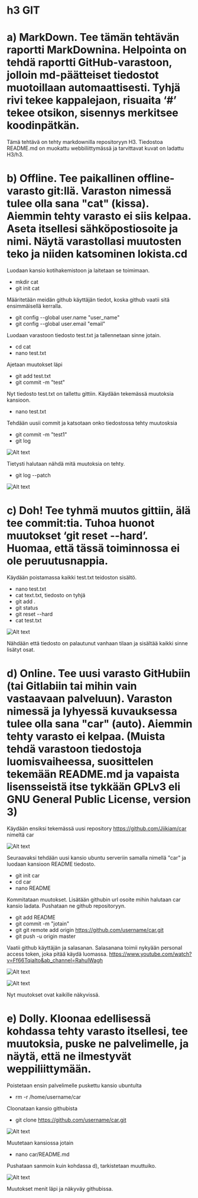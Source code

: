 # h3 GIT

# a) MarkDown. Tee tämän tehtävän raportti MarkDownina. Helpointa on tehdä raportti GitHub-varastoon, jolloin md-päätteiset tiedostot muotoillaan automaattisesti. Tyhjä rivi tekee kappalejaon, risuaita ‘#’ tekee otsikon, sisennys merkitsee koodinpätkän.

Tämä tehtävä on tehty markdownilla repositoryyn H3. Tiedostoa README.md on muokattu webbiliittymässä ja tarvittavat kuvat on ladattu H3/h3.

# b) Offline. Tee paikallinen offline-varasto git:llä. Varaston nimessä tulee olla sana "cat" (kissa). Aiemmin tehty varasto ei siis kelpaa. Aseta itsellesi sähköpostiosoite ja nimi. Näytä varastollasi muutosten teko ja niiden katsominen lokista.cd

Luodaan kansio kotihakemistoon ja laitetaan se toimimaan.


- mkdir cat
- git init cat

Määritetään meidän github käyttäjän tiedot, koska github vaatii sitä ensimmäisellä kerralla.
  
- git config --global user.name "user_name"
- git config --global user.email "email"

Luodaan varastoon tiedosto test.txt ja tallennetaan sinne jotain.

- cd cat
- nano test.txt

Ajetaan muutokset läpi

- git add test.txt
- git commit -m "test"

Nyt tiedosto test.txt on tallettu gittiin. Käydään tekemässä muutoksia kansioon.

- nano test.txt

Tehdään uusii commit ja katsotaan onko tiedostossa tehty muutosksia

- git commit -m "test1"
- git log 

![Alt text](/h3/h3b.5.png)

Tietysti halutaan nähdä mitä muutoksia on tehty.

- git log --patch

![Alt text](/h3/h3b.4.png)

# c) Doh! Tee tyhmä muutos gittiin, älä tee commit:tia. Tuhoa huonot muutokset ‘git reset --hard’. Huomaa, että tässä toiminnossa ei ole peruutusnappia.

Käydään poistamassa kaikki test.txt teidoston sisältö.

- nano test.txt
- cat text.txt, tiedosto on tyhjä
- git add .
- git status
- git reset --hard
- cat test.txt

![Alt text](/h3/h3c.2.png)

Nähdään että tiedosto on palautunut vanhaan tilaan ja sisältää kaikki sinne lisätyt osat.

# d) Online. Tee uusi varasto GitHubiin (tai Gitlabiin tai mihin vain vastaavaan palveluun). Varaston nimessä ja lyhyessä kuvauksessa tulee olla sana "car" (auto). Aiemmin tehty varasto ei kelpaa. (Muista tehdä varastoon tiedostoja luomisvaiheessa, suosittelen tekemään README.md ja vapaista lisensseistä itse tykkään GPLv3 eli GNU General Public License, version 3)

Käydään ensiksi tekemässä uusi repository https://github.com/Jiikiam/car nimeltä car

![Alt text](/h3/h3d.1.png)

Seuraavaksi tehdään uusi kansio ubuntu serveriin samalla nimellä "car" ja luodaan kansioon README tiedosto.

- git init car
- cd car
- nano README

Kommitataan muutokset. Lisätään githubin url osoite mihin halutaan car kansio ladata. Pushataan ne github repositoryyn.

- git add README
- git commit -m "jotain"
- git git remote add origin https://github.com/username/car.git
- git push -u origin master

Vaatii github käyttäjän ja salasanan. Salasanana toimii nykyään personal access token, joka pitää käydä luomassa. https://www.youtube.com/watch?v=Ff66TqiaIto&ab_channel=RahulWagh

![Alt text](/h3/h3d.2.png)

![Alt text](/h3/h3d.3.png)

Nyt muutokset ovat kaikille näkyvissä.

# e) Dolly. Kloonaa edellisessä kohdassa tehty varasto itsellesi, tee muutoksia, puske ne palvelimelle, ja näytä, että ne ilmestyvät weppiliittymään.

Poistetaan ensin palvelimelle puskettu kansio ubuntulta

- rm -r /home/username/car

Cloonataan kansio githubista

- git clone https://github.com/username/car.git

![Alt text](/h3/h3e1.png)

Muutetaan kansiossa jotain

- nano car/README.md

Pushataan sanmoin kuin kohdassa d), tarkistetaan muuttuiko.

![Alt text](/h3/h3e2.png)

Muutokset menit läpi ja näkyväy githubissa.








